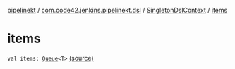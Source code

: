 [pipelinekt](../../index.md) / [com.code42.jenkins.pipelinekt.dsl](../index.md) / [SingletonDslContext](index.md) / [items](./items.md)

# items

`val items: `[`Queue`](https://docs.oracle.com/javase/6/docs/api/java/util/Queue.html)`<T>` [(source)](https://github.com/code42/pipelinekt/tree/master/dsl/src/main/kotlin/com/code42/jenkins/pipelinekt/dsl/DslContext.kt#L30)